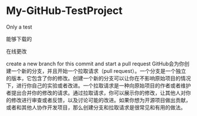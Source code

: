 # My-GitHub-TestProject
Only a test


能够下载的

在线更改

create a new branch for this commit and start a pull request
GitHub会为你创建一个新的分支，并且开始一个拉取请求（pull request）。一个分支是一个独立的版本，它包含了你的修改。创建一个新的分支可以让你在不影响原始项目的情况下，进行你自己的实验或者改进。一个拉取请求是一种向原始项目的作者或者维护者提出合并你的修改的请求。通过拉取请求，你可以展示你的修改，让其他人对你的修改进行审查或者反馈，以及讨论可能的改进。如果你想为开源项目做出贡献，或者和其他人协作开发项目，那么创建分支和拉取请求是很常见和有用的做法。

